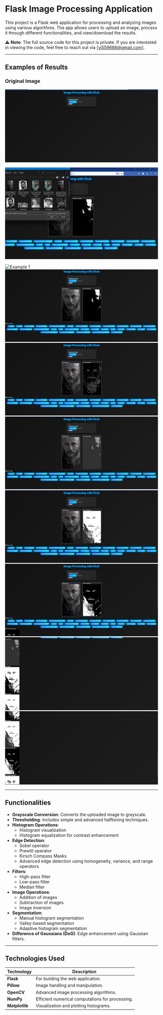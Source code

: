 # Flask Image Processing Application

This project is a Flask web application for processing and analyzing images using various algorithms. The app allows users to upload an image, process it through different functionalities, and view/download the results.

⚠️ **Note**: The full source code for this project is private. If you are interested in viewing the code, feel free to reach out via [yi559668@gmail.com].

---

## Examples of Results

### Original Image

![App Interface](./Screenshots/Screenshot_(467).png)

![Upload Image](./Screenshots/Screenshot_(469).png)


![Example 1](./Screenshots/Screenshot_(468).png)
![Example 2](./Screenshots/Screenshot_(471).png)
![Example 3](./Screenshots/Screenshot_(472).png)
![Example 4](./Screenshots/Screenshot_(473).png)
![Example 5](./Screenshots/Screenshot_(474).png)
![Example 6](./Screenshots/Screenshot_(475).png)
![Example 7](./Screenshots/Screenshot_(476).png)
![Example 8](./Screenshots/Screenshot_(477).png)



---

## Functionalities
- **Grayscale Conversion**: Converts the uploaded image to grayscale.
- **Thresholding**: Includes simple and advanced halftoning techniques.
- **Histogram Operations**:
  - Histogram visualization
  - Histogram equalization for contrast enhancement
- **Edge Detection**:
  - Sobel operator
  - Prewitt operator
  - Kirsch Compass Masks
  - Advanced edge detection using homogeneity, variance, and range operators
- **Filters**:
  - High-pass filter
  - Low-pass filter
  - Median filter
- **Image Operations**:
  - Addition of images
  - Subtraction of images
  - Image inversion
- **Segmentation**:
  - Manual histogram segmentation
  - Valley-based segmentation
  - Adaptive histogram segmentation
- **Difference of Gaussians (DoG)**: Edge enhancement using Gaussian filters.

---

## Technologies Used

| Technology    | Description                                        |
|---------------|----------------------------------------------------|
| **Flask**     | For building the web application.                 |
| **Pillow**    | Image handling and manipulation.                  |
| **OpenCV**    | Advanced image processing algorithms.             |
| **NumPy**     | Efficient numerical computations for processing.  |
| **Matplotlib**| Visualization and plotting histograms.            |
